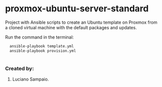 # proxmox-ubuntu-server-standard
Project with Ansible scripts to create an Ubuntu template on Proxmox from a cloned virtual machine with the default packages and updates.

Run the command in the terminal:
```bash
  ansible-playbook template.yml
  ansible-playbook provision.yml
```

#
### Created by:

1. Luciano Sampaio.
